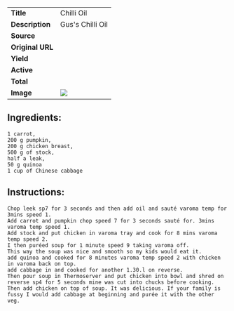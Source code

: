 | | |
| ----------- | ----------- |
| **Title** | Chilli Oil  |
| **Description** | Gus's Chilli Oil |
| **Source** |  |
| **Original URL** |  |
| **Yield** |  |
| **Active** |  |
| **Total** |  |
| **Image** | ![](https://i.pinimg.com/564x/53/a4/da/53a4da5615ecf6fef1805089ab648d48.jpg) |

## Ingredients:
	1 carrot,
	200 g pumpkin,
	200 g chicken breast,
	500 g of stock,
	half a leak,
	50 g quinoa
	1 cup of Chinese cabbage

## Instructions:
	Chop leek sp7 for 3 seconds and then add oil and sauté varoma temp for 3mins speed 1.
	Add carrot and pumpkin chop speed 7 for 3 seconds sauté for. 3mins varoma temp speed 1.
	Add stock and put chicken in varoma tray and cook for 8 mins varoma temp speed 2.
	I then puréed soup for 1 minute speed 9 taking varoma off.
	This way the soup was nice and smooth so my kids would eat it.
	add quinoa and cooked for 8 minutes varoma temp speed 2 with chicken in varoma back on top.
	add cabbage in and cooked for another 1.30.l on reverse.
	Then pour soup in Thermoserver and put chicken into bowl and shred on reverse sp4 for 5 seconds mine was cut into chucks before cooking.
	Then add chicken on top of soup. It was delicious. If your family is fussy I would add cabbage at beginning and purée it with the other veg.

